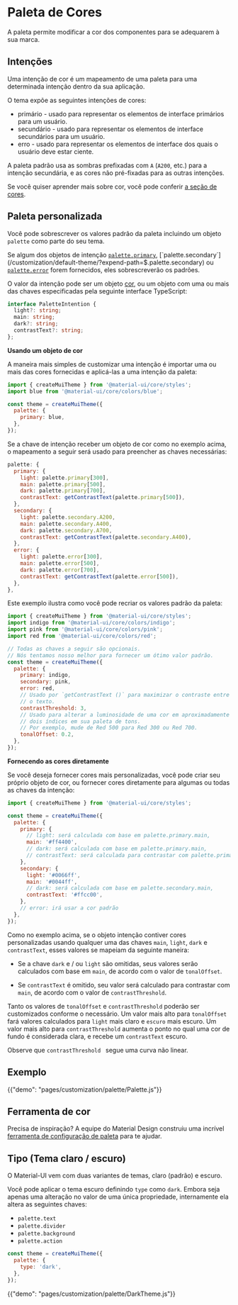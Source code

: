 # Paleta de Cores

<p class="description">A paleta permite modificar a cor dos componentes para se adequarem à sua marca.</p>

## Intenções

Uma intenção de cor é um mapeamento de uma paleta para uma determinada intenção dentro da sua aplicação.

O tema expõe as seguintes intenções de cores:

- primário - usado para representar os elementos de interface primários para um usuário.
- secundário - usado para representar os elementos de interface secundários para um usuário.
- erro - usado para representar os elementos de interface dos quais o usuário deve estar ciente.

A paleta padrão usa as sombras prefixadas com `A` (`A200`, etc.) para a intenção secundária, e as cores não pré-fixadas para as outras intenções.

Se você quiser aprender mais sobre cor, você pode conferir [a seção de cores](/customization/color/).

## Paleta personalizada

Você pode sobrescrever os valores padrão da paleta incluindo um objeto `palette` como parte do seu tema.

Se algum dos objetos de intenção [`palette.primary`](/customization/default-theme/?expend-path=$.palette.primary), [`palette.secondary`](/customization/default-theme/?expend-path=$.palette.secondary) ou [`palette.error`](/customization/default-theme/?expend-path=$.palette.error) forem fornecidos, eles sobrescreverão os padrões.

O valor da intenção pode ser um objeto [cor](/customization/color/), ou um objeto com uma ou mais das chaves especificadas pela seguinte interface TypeScript:

```ts
interface PaletteIntention {
  light?: string;
  main: string;
  dark?: string;
  contrastText?: string;
};
```

**Usando um objeto de cor**

A maneira mais simples de customizar uma intenção é importar uma ou mais das cores fornecidas e aplicá-las a uma intenção da paleta:

```js
import { createMuiTheme } from '@material-ui/core/styles';
import blue from '@material-ui/core/colors/blue';

const theme = createMuiTheme({
  palette: {
    primary: blue,
  },
});
```

Se a chave de intenção receber um objeto de cor como no exemplo acima, o mapeamento a seguir será usado para preencher as chaves necessárias:

```js
palette: {
  primary: {
    light: palette.primary[300],
    main: palette.primary[500],
    dark: palette.primary[700],
    contrastText: getContrastText(palette.primary[500]),
  },
  secondary: {
    light: palette.secondary.A200,
    main: palette.secondary.A400,
    dark: palette.secondary.A700,
    contrastText: getContrastText(palette.secondary.A400),
  },
  error: {
    light: palette.error[300],
    main: palette.error[500],
    dark: palette.error[700],
    contrastText: getContrastText(palette.error[500]),
  },
},
```

Este exemplo ilustra como você pode recriar os valores padrão da paleta:

```js
import { createMuiTheme } from '@material-ui/core/styles';
import indigo from '@material-ui/core/colors/indigo';
import pink from '@material-ui/core/colors/pink';
import red from '@material-ui/core/colors/red';

// Todas as chaves a seguir são opcionais.
// Nós tentamos nosso melhor para fornecer um ótimo valor padrão.
const theme = createMuiTheme({
  palette: {
    primary: indigo,
    secondary: pink,
    error: red,
    // Usado por `getContrastText ()` para maximizar o contraste entre o segundo plano e
    // o texto.
    contrastThreshold: 3,
    // Usado para alterar a luminosidade de uma cor em aproximadamente
    // dois índices em sua paleta de tons.
    // Por exemplo, mude de Red 500 para Red 300 ou Red 700.
    tonalOffset: 0.2,
  },
});
```

**Fornecendo as cores diretamente**

Se você deseja fornecer cores mais personalizadas, você pode criar seu próprio objeto de cor, ou fornecer cores diretamente para algumas ou todas as chaves da intenção:

```js
import { createMuiTheme } from '@material-ui/core/styles';

const theme = createMuiTheme({
  palette: {
    primary: {
      // light: será calculada com base em palette.primary.main,
      main: '#ff4400',
      // dark: será calculada com base em palette.primary.main,
      // contrastText: será calculada para contrastar com palette.primary.main
    },
    secondary: {
      light: '#0066ff',
      main: '#0044ff',
      // dark: será calculada com base em palette.secondary.main,
      contrastText: '#ffcc00',
    },
    // error: irá usar a cor padrão
  },
});
```

Como no exemplo acima, se o objeto intenção contiver cores personalizadas usando qualquer uma das chaves `main`, `light`, `dark` e `contrastText`, esses valores se mapeiam da seguinte maneira:

- Se a chave `dark` e / ou `light` são omitidas, seus valores serão calculados com base em `main`, de acordo com o valor de `tonalOffset`.

- Se `contrastText` é omitido, seu valor será calculado para contrastar com `main`, de acordo com o valor de `contrastThreshold`.

Tanto os valores de `tonalOffset` e `contrastThreshold` poderão ser customizados conforme o necessário. Um valor mais alto para `tonalOffset` fará valores calculados para `light` mais claro e `escuro` mais escuro. Um valor mais alto para `contrastThreshold` aumenta o ponto no qual uma cor de fundo é considerada clara, e recebe um `contrastText` escuro.

Observe que `contrastThreshold ` segue uma curva não linear.

## Exemplo

{{"demo": "pages/customization/palette/Palette.js"}}

## Ferramenta de cor

Precisa de inspiração? A equipe do Material Design construiu uma incrível [ferramenta de configuração de paleta](/customization/color/#color-tool) para te ajudar.

## Tipo (Tema claro / escuro)

O Material-UI vem com duas variantes de temas, claro (padrão) e escuro.

Você pode aplicar o tema escuro definindo `type` como `dark`. Embora seja apenas uma alteração no valor de uma única propriedade, internamente ela altera as seguintes chaves:

- `palette.text`
- `palette.divider`
- `palette.background`
- `palette.action`

```js
const theme = createMuiTheme({
  palette: {
    type: 'dark',
  },
});
```

{{"demo": "pages/customization/palette/DarkTheme.js"}}